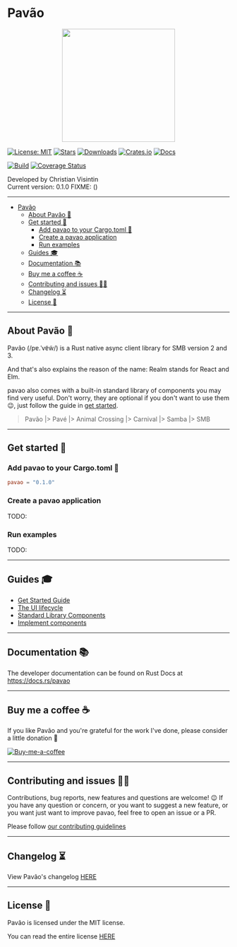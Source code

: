 # Pavão

<p align="center">
  <img src="docs/images/pavao.svg" width="256" height="256" />
</p>

[![License: MIT](https://img.shields.io/badge/License-MIT-teal.svg)](https://opensource.org/licenses/MIT) [![Stars](https://img.shields.io/github/stars/veeso/pavao.svg)](https://github.com/veeso/pavao) [![Downloads](https://img.shields.io/crates/d/pavao.svg)](https://crates.io/crates/pavao) [![Crates.io](https://img.shields.io/badge/crates.io-v0.1.0-orange.svg)](https://crates.io/crates/pavao) [![Docs](https://docs.rs/pavao/badge.svg)](https://docs.rs/pavao)  

[![Build](https://github.com/veeso/pavao/workflows/Build/badge.svg)](https://github.com/veeso/pavao/actions) [![Coverage Status](https://coveralls.io/repos/github/veeso/pavao/badge.svg?branch=main)](https://coveralls.io/github/veeso/pavao?branch=main)

Developed by Christian Visintin  
Current version: 0.1.0 FIXME: ()

---

- [Pavão](#pavão)
  - [About Pavão 🦚](#about-pavão-)
  - [Get started 🏁](#get-started-)
    - [Add pavao to your Cargo.toml 🦀](#add-pavao-to-your-cargotoml-)
    - [Create a pavao application](#create-a-pavao-application)
    - [Run examples](#run-examples)
  - [Guides 🎓](#guides-)
  - [Documentation 📚](#documentation-)
  - [Buy me a coffee ☕](#buy-me-a-coffee-)
  - [Contributing and issues 🤝🏻](#contributing-and-issues-)
  - [Changelog ⏳](#changelog-)
  - [License 📃](#license-)

---

## About Pavão 🦚

Pavão (/pɐ.ˈvɐ̃w̃/) is a Rust native async client library for SMB version 2 and 3.

And that's also explains the reason of the name: Realm stands for React and Elm.

pavao also comes with a built-in standard library of components you may find very useful. Don't worry, they are optional if you don't want to use them 😉, just follow the guide in [get started](#get-started-).

> Pavão |> Pavé |> Animal Crossing |> Carnival |> Samba |> SMB

---

## Get started 🏁

### Add pavao to your Cargo.toml 🦀

```toml
pavao = "0.1.0"
```

### Create a pavao application

TODO:

### Run examples

TODO:

---

## Guides 🎓

- [Get Started Guide](docs/get-started.md)
- [The UI lifecycle](docs/lifecycle.md)
- [Standard Library Components](docs/std-components.md)
- [Implement components](docs/new-components.md)

---

## Documentation 📚

The developer documentation can be found on Rust Docs at <https://docs.rs/pavao>

---

## Buy me a coffee ☕

If you like Pavão and you're grateful for the work I've done, please consider a little donation 🥳

[![Buy-me-a-coffee](https://img.buymeacoffee.com/button-api/?text=Buy%20me%20a%20coffee&emoji=&slug=veeso&button_colour=404040&font_colour=ffffff&font_family=Comic&outline_colour=ffffff&coffee_colour=FFDD00)](https://www.buymeacoffee.com/veeso)

---

## Contributing and issues 🤝🏻

Contributions, bug reports, new features and questions are welcome! 😉
If you have any question or concern, or you want to suggest a new feature, or you want just want to improve pavao, feel free to open an issue or a PR.

Please follow [our contributing guidelines](CONTRIBUTING.md)

---

## Changelog ⏳

View Pavão's changelog [HERE](CHANGELOG.md)

---

## License 📃

Pavão is licensed under the MIT license.

You can read the entire license [HERE](LICENSE)
